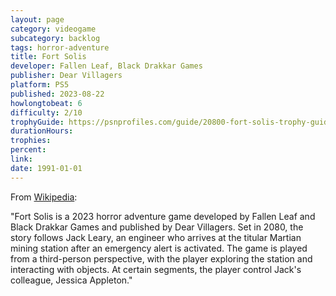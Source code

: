 ```yaml
---
layout: page
category: videogame
subcategory: backlog
tags: horror-adventure
title: Fort Solis
developer: Fallen Leaf, Black Drakkar Games
publisher: Dear Villagers
platform: PS5
published: 2023-08-22
howlongtobeat: 6
difficulty: 2/10
trophyGuide: https://psnprofiles.com/guide/20800-fort-solis-trophy-guide
durationHours:
trophies:
percent:
link:
date: 1991-01-01
---
```


From [Wikipedia](https://en.wikipedia.org/wiki/Fort_Solis):

"Fort Solis is a 2023 horror adventure game developed by Fallen Leaf and Black Drakkar Games and published by Dear Villagers. Set in 2080, the story follows Jack Leary, an engineer who arrives at the titular Martian mining station after an emergency alert is activated. The game is played from a third-person perspective, with the player exploring the station and interacting with objects. At certain segments, the player control Jack's colleague, Jessica Appleton."
